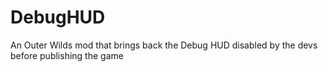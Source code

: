 # DebugHUD
 An Outer Wilds mod that brings back the Debug HUD disabled by the devs before publishing the game
